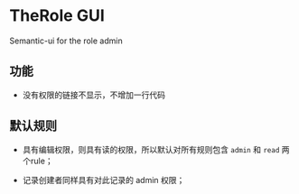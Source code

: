 
# TheRole GUI

 Semantic-ui for the role admin
 
 
## 功能
* 没有权限的链接不显示，不增加一行代码
 
## 默认规则

* 具有编辑权限，则具有读的权限，所以默认对所有规则包含 `admin` 和 `read` 两个rule；

* 记录创建者同样具有对此记录的 admin 权限；
 
 